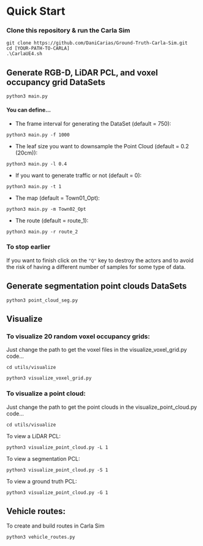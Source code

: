 # Quick Start
### Clone this repository & run the Carla Sim
```
git clone https://github.com/DaniCarias/Ground-Truth-Carla-Sim.git
cd [YOUR-PATH-TO-CARLA]
.\CarlaUE4.sh
```


## Generate RGB-D, LiDAR PCL, and voxel occupancy grid DataSets
```
python3 main.py
```

#### You can define...
* The frame interval for generating the DataSet (default = 750):
```
python3 main.py -f 1000
```
* The leaf size you want to downsample the Point Cloud (default = 0.2 (20cm)):  
```
python3 main.py -l 0.4
```
* If you want to generate traffic or not (default = 0):
```
python3 main.py -t 1
```
* The map (default = Town01_Opt):
```
python3 main.py -m Town02_Opt
```
* The route (default = route_1):
```
python3 main.py -r route_2
```

### To stop earlier
If you want to finish click on the `"Q"` key to destroy the actors and to avoid the risk of having a different number of samples for some type of data.


## Generate segmentation point clouds DataSets

```
python3 point_cloud_seg.py
```



## Visualize

### To visualize 20 random voxel occupancy grids:
Just change the path to get the voxel files in the visualize_voxel_grid.py code...
```
cd utils/visualize

python3 visualize_voxel_grid.py
```

### To visualize a point cloud:
Just change the path to get the point clouds in the visualize_point_cloud.py code...
```
cd utils/visualize
```

To view a LiDAR PCL:
```
python3 visualize_point_cloud.py -L 1
```
To view a segmentation PCL:
```
python3 visualize_point_cloud.py -S 1
```
To view a ground truth PCL:
```
python3 visualize_point_cloud.py -G 1
```

## Vehicle routes:
To create and build routes in Carla Sim

```
python3 vehicle_routes.py
```


